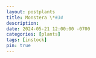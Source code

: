 ```yaml
---
layout: postplants
title: Monstera \*#34
description: 
date: 2024-05-21 12:00:00 -0700
categories: [plants]
tags: [instock]
pin: true
---
```

